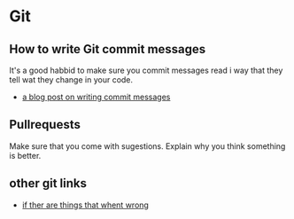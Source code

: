 # Git

## How to write Git commit messages

It's a good habbid to make sure you commit messages read i way that they tell wat they change in your code.

* [a blog post on writing commit messages](https://chris.beams.io/posts/git-commit/)

## Pullrequests

Make sure that you come with sugestions.
Explain why you think something is better.

## other git links

* [if ther are things that whent wrong](http://ohshitgit.com/)